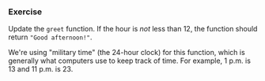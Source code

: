 <!--{ ids:[164], language:'JavaScript', type:'workshop', order: 1, name:'else Statements', description:'If this is true, do this; else, do this...' } -->
### Exercise

Update the `greet` function. If the hour is _not_ less than 12, the function should return `"Good afternoon!"`.

We're using "military time" (the 24-hour clock) for this function, which is generally what computers use to keep track of time. For example, 1 p.m. is 13 and 11 p.m. is 23.
